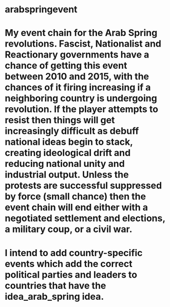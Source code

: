 # arabspringevent

# My event chain for the Arab Spring revolutions. Fascist, Nationalist and Reactionary governments have a chance of getting this event between 2010 and 2015, with the chances of it firing increasing if a neighboring country is undergoing revolution. If the player attempts to resist then things will get increasingly difficult as debuff national ideas begin to stack, creating ideological drift and reducing national unity and industrial output. Unless the protests are successful suppressed by force (small chance) then the event chain will end either with a negotiated settlement and elections, a military coup, or a civil war.

# I intend to add country-specific events which add the correct political parties and leaders to countries that have the idea_arab_spring idea.
